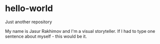 # hello-world
Just another repository

My name is Jasur Rakhimov and I'm a visual storyteller. If I had to type one sentence about myself - this would be it.
